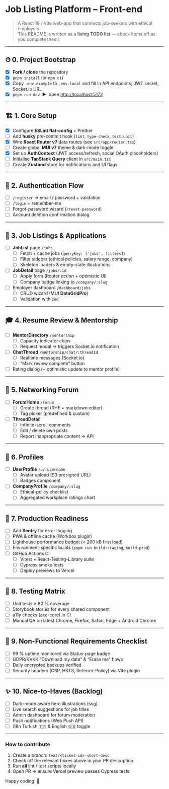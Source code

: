 # Job Listing Platform – Front-end

> A React 19 / Vite web-app that connects job-seekers with ethical employers.  
> This README is written as a **living TODO list** — check items off as you complete them!

---

## ⏱  0. Project Bootstrap

- [x] **Fork / clone** the repository  
- [x] `pnpm install` (or `npm ci`)  
- [x] Copy `.env.example` to `.env.local` and fill in API endpoints, JWT secret, Socket.io URL  
- [x] `pnpm run dev` &nbsp;▶︎ &nbsp;open <http://localhost:5173>  

---

## 🏗  1. Core Setup

- [x] Configure **ESLint flat-config** + Prettier  
- [ ] Add **husky** pre-commit hook (`lint`, `type-check`, `test:unit`)  
- [x] Wire **React Router v7** data routes (see `src/app/router.tsx`)  
- [ ] Create global **MUI v7** theme & dark-mode toggle  
- [x] Set up **AuthContext** (JWT access/refresh, social OAuth placeholders)  
- [ ] Initialise **TanStack Query** client in `src/main.tsx`  
- [ ] Create **Zustand** store for notifications and UI flags  

---

## 🔑  2. Authentication Flow

- [ ] `/register` → email / password + validation  
- [ ] `/login` + remember-me  
- [ ] Forgot-password wizard (`/reset-password`)  
- [ ] Account deletion confirmation dialog  

---

## 📄  3. Job Listings & Applications

- [ ] **JobList** page `/jobs`  
  - [ ] Fetch + cache jobs (`queryKey: ['jobs', filters]`)  
  - [ ] Filter sidebar (ethical policies, salary range, company)  
  - [ ] Skeleton loaders & empty-state illustrations  
- [ ] **JobDetail** page `/jobs/:id`  
  - [ ] Apply form (Router *action* + optimistic UI)  
  - [ ] Company badge linking to `/company/:slug`  
- [ ] Employer dashboard `/dashboard/jobs`  
  - [ ] CRUD wizard (MUI **DataGridPro**)  
  - [ ] Validation with `zod`  

---

## 🎓  4. Resume Review & Mentorship

- [ ] **MentorDirectory** `/mentorship`  
  - [ ] Capacity indicator chips  
  - [ ] Request modal → triggers Socket.io notification  
- [ ] **ChatThread** `/mentorship/chat/:threadId`  
  - [ ] Realtime messages (Socket.io)  
  - [ ] “Mark review complete” button  
- [ ] Rating dialog (+ optimistic update to mentor profile)  

---

## 💬  5. Networking Forum

- [ ] **ForumHome** `/forum`  
  - [ ] Create thread (RHF + markdown editor)  
  - [ ] Tag picker (predefined & custom)  
- [ ] **ThreadDetail**  
  - [ ] Infinite-scroll comments  
  - [ ] Edit / delete own posts  
  - [ ] Report inappropriate content → API  

---

## 🏢  6. Profiles

- [ ] **UserProfile** `/u/:username`  
  - [ ] Avatar upload (S3 presigned URL)  
  - [ ] Badges component  
- [ ] **CompanyProfile** `/company/:slug`  
  - [ ] Ethical-policy checklist  
  - [ ] Aggregated workplace ratings chart  

---

## 🚀  7. Production Readiness

- [ ] Add **Sentry** for error logging  
- [ ] PWA & offline cache (Workbox plugin)  
- [ ] Lighthouse performance budget (< 200 kB first load)  
- [ ] Environment-specific builds (`pnpm run build:staging`, `build:prod`)  
- [ ] GitHub Actions CI  
  - [ ] Vitest + React-Testing-Library suite  
  - [ ] Cypress smoke tests  
  - [ ] Deploy previews to Vercel  

---

## 🧪  8. Testing Matrix

- [ ] Unit tests ≥ 80 % coverage  
- [ ] Storybook stories for every shared component  
- [ ] a11y checks (axe-core) in CI  
- [ ] Manual QA on latest Chrome, Firefox, Safari, Edge + Android Chrome  

---

## 📌  9. Non-Functional Requirements Checklist

- [ ] 99 % uptime monitored via Status-page badge  
- [ ] GDPR/KVKK “Download my data” & “Erase me” flows  
- [ ] Daily encrypted backups verified  
- [ ] Security headers (CSP, HSTS, Referrer-Policy) via Vite plugin  

---

## ✨  10. Nice-to-Haves (Backlog)

- [ ] Dark-mode aware hero illustrations (svg)  
- [ ] Live search suggestions for job titles  
- [ ] Admin dashboard for forum moderation  
- [ ] Push notifications (Web Push API)  
- [ ] i18n Turkish 🇹🇷 & English 🇬🇧 toggle  

---

### How to contribute

1. Create a branch: `feat/<ticket-id>-short-desc`  
2. Check off the relevant boxes above in your PR description  
3. Run **all** lint / test scripts locally  
4. Open PR → ensure Vercel preview passes Cypress tests  

Happy coding! 🎉
